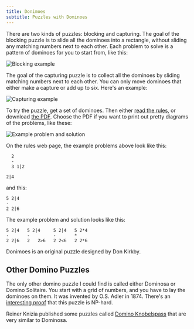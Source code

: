 ```yaml
---
title: Donimoes
subtitle: Puzzles with Dominoes
---
```

There are two kinds of puzzles: blocking and capturing. The goal of the
blocking puzzle is to slide all the dominoes into a rectangle, without sliding
any matching numbers next to each other. Each problem to solve is a pattern of
dominoes for you to start from, like this:

![Blocking example]

The goal of the capturing puzzle is to collect all the dominoes by sliding
matching numbers next to each other. You can only move dominoes that either
make a capture or add up to six. Here's an example:

![Capturing example]

To try the puzzle, get a set of dominoes. Then either [read the rules][rules],
or download [the PDF][pdf]. Choose the PDF if you want to print out pretty
diagrams of the problems, like these:

![Example problem and solution][solution example]

On the rules web page, the example problems above look like this:

      2    
      -
      3 1|2
    
    2|4    

and this:

    5 2|4
    -
    2 2|6

The example problem and solution looks like this:

    5 2|4   5 2|4     5 2|4   5 2*4
    -       -         -       *
    2 2|6   2   2>6   2 2<6   2 2*6

Donimoes is an original puzzle designed by Don Kirkby.

[rules]: https://donkirkby.github.com/donimoes/rules.html
[Blocking example]: https://donkirkby.github.com/donimoes/blocking_example.png
[Capturing example]: https://donkirkby.github.com/donimoes/capturing_example.png
[solution example]: http://donkirkby.github.com/donimoes/solution_example.png
[pdf]: https://donkirkby.github.com/donimoes/donimoes.pdf

## Other Domino Puzzles
The only other domino puzzle I could find is called either Dominosa or Domino
Solitaire. You start with a grid of numbers, and you have to lay the dominoes
on them. It was invented by O.S. Adler in 1874. There's an
[interesting proof][proof] that this puzzle is NP-hard.

Reiner Knizia published some puzzles called [Domino Knobelspass][knizia]
that are very similar to Dominosa.

[proof]: http://cs.stackexchange.com/q/16850/40884
[knizia]: https://boardgamegeek.com/boardgame/36738/domino-knobelspass
